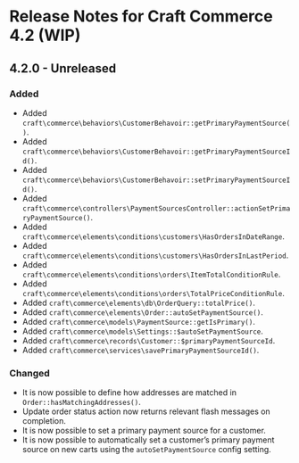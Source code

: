 # Release Notes for Craft Commerce 4.2 (WIP)

## 4.2.0 - Unreleased

### Added
- Added `craft\commerce\behaviors\CustomerBehavoir::getPrimaryPaymentSource()`.
- Added `craft\commerce\behaviors\CustomerBehavoir::getPrimaryPaymentSourceId()`.
- Added `craft\commerce\behaviors\CustomerBehavoir::setPrimaryPaymentSourceId()`.
- Added `craft\commerce\controllers\PaymentSourcesController::actionSetPrimaryPaymentSource()`.
- Added `craft\commerce\elements\conditions\customers\HasOrdersInDateRange`.
- Added `craft\commerce\elements\conditions\customers\HasOrdersInLastPeriod`.
- Added `craft\commerce\elements\conditions\orders\ItemTotalConditionRule`.
- Added `craft\commerce\elements\conditions\orders\TotalPriceConditionRule`.
- Added `craft\commerce\elements\db\OrderQuery::totalPrice()`.
- Added `craft\commerce\elements\Order::autoSetPaymentSource()`.
- Added `craft\commerce\models\PaymentSource::getIsPrimary()`.
- Added `craft\commerce\models\Settings::$autoSetPaymentSource`.
- Added `craft\commerce\records\Customer::$primaryPaymentSourceId`.
- Added `craft\commerce\services\savePrimaryPaymentSourceId()`.

### Changed
- It is now possible to define how addresses are matched in `Order::hasMatchingAddresses()`.
- Update order status action now returns relevant flash messages on completion.
- It is now possible to set a primary payment source for a customer.
- It is now possible to automatically set a customer’s primary payment source on new carts using the `autoSetPaymentSource` config setting.
